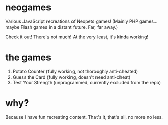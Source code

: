 # neogames
Various JavaScript recreations of Neopets games!
(Mainly PHP games... maybe Flash games in a distant future. Far, far away.)

Check it out! There's not much! At the very least, it's kinda working!

# the games
1. Potato Counter (fully working, not thoroughly anti-cheated)
2. Guess the Card (fully working, doesn't need anti-cheat)
3. Test Your Strength (unprogrammed, currently excluded from the repo)

# why?
Because I have fun recreating content. That's it, that's all, no more no less.
